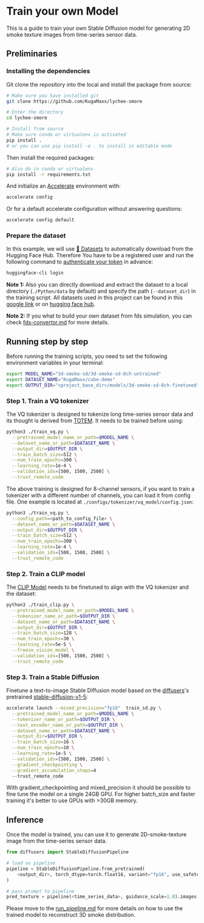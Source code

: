 # Train your own Model

This is a guide to train your own Stable Diffusion model for generating 2D smoke
 texture images from time-series sensor data.

## Preliminaries

### Installing the dependencies

Git clone the repository into the local and install the package from source:

```bash
# Make sure you have installed git
git clone https://github.com/KugaMaxx/lychee-smore

# Enter the directory
cd lychee-smore

# Install from source
# Make sure conda or virtualenv is activated
pip install .
# or you can use pip install -e . to install in editable mode
```

Then install the required packages:

```bash
# Also do in conda or virtualenv
pip install -r requirements.txt
```

And initialize an [Accelerate](https://github.com/huggingface/accelerate/)
environment with:

```bash
accelerate config
```

Or for a default accelerate configuration without answering questions:

```bash
accelerate config default
```

### Prepare the dataset

In this example, we will use
 [🤗 Datasets](https://huggingface.co/docs/datasets/en/index) to automatically
 download from the Hugging Face Hub. Therefore You have to be a registered user
 and run the following command to
 [authenticate your token](https://huggingface.co/docs/hub/security-tokens)
 in advance:

```bash
huggingface-cli login
```

**Note 1:** Also you can directly download and extract the dataset to a local
directory (`./Python/data` by default) and specify the path (`--dataset_dir`)
in the training script. All datasets used in this project can be found in this
[google link](https://huggingface.co/datasets) or on
[hugging face hub]().

**Note 2:** If you what to build your own dataset from fds simulation, you can
check [fds-convertor.md]() for more details.

## Running step by step

Before running the training scripts, you need to set the following environment
variables in your terminal:

```bash
export MODEL_NAME="3d-smoke-sd/3d-smoke-sd-8ch-untrained"
export DATASET_NAME="KugaMaxx/cube-demo"
export OUTPUT_DIR="<project_base_dir>/models/3d-smoke-sd-8ch-finetuned"
```

### Step 1. Train a VQ tokenizer

The VQ tokenizer is designed to tokenize long time-series sensor data and its
 thought is derived from [TOTEM](https://github.com/SaberaTalukder/TOTEM).
 It needs to be trained before using:

```bash
python3 ./train_vq.py \
  --pretrained_model_name_or_path=$MODEL_NAME \
  --dataset_name_or_path=$DATASET_NAME \
  --output_dir=$OUTPUT_DIR \
  --train_batch_size=512 \
  --num_train_epochs=300 \
  --learning_rate=1e-4 \
  --validation_ids=[500, 1500, 2500] \
  --trust_remote_code
```

The above training is designed for 8-channel sensors, if you want to train a
 tokenizer with a different number of channels, you can load it from config file. 
 One example is located at `./configs/tokenizer/vq_model/config.json`:

```bash
python3 ./train_vq.py \
  --config_path=<path_to_config_file> \
  --dataset_name_or_path=$DATASET_NAME \
  --output_dir=$OUTPUT_DIR \
  --train_batch_size=512 \
  --num_train_epochs=300 \
  --learning_rate=1e-4 \
  --validation_ids=[500, 1500, 2500] \
  --trust_remote_code
```

### Step 2. Train a CLIP model

The [CLIP Model](https://github.com/openai/CLIP) needs to be finetuned to align
 with the VQ tokenizer and the dataset:

```bash
python3 ./train_clip.py \
  --pretrained_model_name_or_path=$MODEL_NAME \
  --tokenizer_name_or_path=$OUTPUT_DIR \
  --dataset_name_or_path=$DATASET_NAME \
  --output_dir=$OUTPUT_DIR \
  --train_batch_size=128 \
  --num_train_epochs=30 \
  --learning_rate=5e-5 \
  --freeze_vision_model \
  --validation_ids=[500, 1500, 2500] \
  --trust_remote_code
```

### Step 3. Train a Stable Diffusion

Finetune a text-to-image Stable Diffusion model based on the
[diffusers](https://huggingface.co/docs/diffusers/en/index)'s pretrained
[stable-diffusion-v1-5](https://huggingface.co/CompVis/stable-diffusion-v1-5):

```bash
accelerate launch --mixed_precision="fp16"  train_sd.py \
  --pretrained_model_name_or_path=$MODEL_NAME \
  --tokenizer_name_or_path=$OUTPUT_DIR \
  --text_encoder_name_or_path=$OUTPUT_DIR \
  --dataset_name_or_path=$DATASET_NAME \
  --output_dir=$OUTPUT_DIR \
  --train_batch_size=16 \
  --num_train_epochs=10 \
  --learning_rate=1e-5 \
  --validation_ids=[500, 1500, 2500] \
  --gradient_checkpointing \
  --gradient_accumulation_steps=4
  --trust_remote_code
```

With gradient_checkpointing and mixed_precision it should be possible to fine tune
the model on a single 24GB GPU. For higher batch_size and faster training it's
better to use GPUs with >30GB memory.

## Inference

Once the model is trained, you can use it to generate 2D-smoke-texture image
 from the time-series sensor data.

```python
from diffusers import StableDiffusionPipeline

# load as pipeline
pipeline = StableDiffusionPipeline.from_pretrained(
    <output_dir>, torch_dtype=torch.float16, variant="fp16", use_safetensors=True
)

# pass prompt to pipeline
pred_texture = pipeline(<time_series_data>, guidance_scale=1.0).images[0]
```

Please move to the [run_pipeline.md]() for more details on how to use the
 trained model to reconstruct 3D smoke distribution.